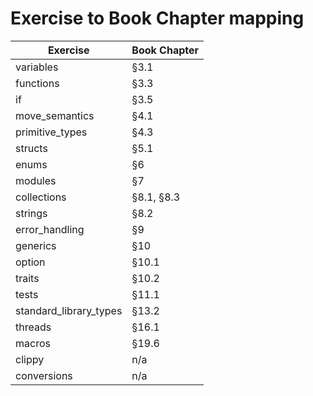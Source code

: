 # Exercise to Book Chapter mapping

| Exercise               | Book Chapter    |
|------------------------|-----------------|
| variables              | §3.1            |
| functions              | §3.3            |
| if                     | §3.5            |
| move_semantics         | §4.1            |
| primitive_types        | §4.3            |
| structs                | §5.1            |
| enums                  | §6              |
| modules                | §7              |
| collections            | §8.1, §8.3      |
| strings                | §8.2            |
| error_handling         | §9              |
| generics               | §10             |
| option                 | §10.1           |
| traits                 | §10.2           |
| tests                  | §11.1           |
| standard_library_types | §13.2           |
| threads                | §16.1           |
| macros                 | §19.6           |
| clippy                 | n/a             |
| conversions            | n/a             |
